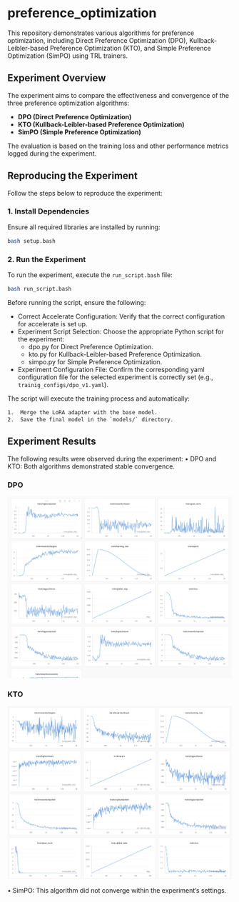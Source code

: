 # preference_optimization

This repository demonstrates various algorithms for preference optimization, including Direct Preference Optimization (DPO), Kullback-Leibler-based Preference Optimization (KTO), and Simple Preference Optimization (SimPO) using TRL trainers.

## Experiment Overview

The experiment aims to compare the effectiveness and convergence of the three preference optimization algorithms:

- **DPO (Direct Preference Optimization)**
- **KTO (Kullback-Leibler-based Preference Optimization)**
- **SimPO (Simple Preference Optimization)**

The evaluation is based on the training loss and other performance metrics logged during the experiment.

## Reproducing the Experiment

Follow the steps below to reproduce the experiment:

### 1. Install Dependencies

Ensure all required libraries are installed by running:

```bash
bash setup.bash
```

### 2. Run the Experiment

To run the experiment, execute the `run_script.bash` file:

```bash
bash run_script.bash
```

Before running the script, ensure the following:

- Correct Accelerate Configuration: Verify that the correct configuration for accelerate is set up.
- Experiment Script Selection: Choose the appropriate Python script for the experiment:
	- dpo.py for Direct Preference Optimization.
    - kto.py for Kullback-Leibler-based Preference Optimization.
	- simpo.py for Simple Preference Optimization.
- Experiment Configuration File: Confirm the corresponding yaml configuration file for the selected experiment is correctly set (e.g., `trainig_configs/dpo_v1.yaml`).

The script will execute the training process and automatically:

	1.	Merge the LoRA adapter with the base model.
	2.	Save the final model in the `models/` directory.

## Experiment Results

The following results were observed during the experiment:
•	DPO and KTO: Both algorithms demonstrated stable convergence.

### DPO
![DPO](images/dpo_train_loss.png)

### KTO
![KTO](images/kto_train_loss.png)


•	SimPO: This algorithm did not converge within the experiment’s settings.
